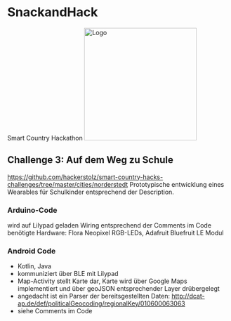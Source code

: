 # SnackandHack
Smart Country Hackathon
<img src="https://github.com/RikeOne/Norderstedt/blob/master/lutze%20logo.png" width="256" height="256" title="Logo">

## Challenge 3: Auf dem Weg zu Schule

https://github.com/hackerstolz/smart-country-hacks-challenges/tree/master/cities/norderstedt
Prototypische entwicklung eines Wearables für Schulkinder entsprechend der Description.

### Arduino-Code
wird auf Lilypad geladen
Wiring entsprechend der Comments im Code
benötigte Hardware: Flora Neopixel RGB-LEDs, Adafruit Bluefruit LE Modul

### Android Code
- Kotlin, Java
- kommuniziert über BLE mit Lilypad
- Map-Activity stellt Karte dar, Karte wird über Google Maps implementiert und über geoJSON entsprechender Layer drübergelegt
- angedacht ist ein Parser der bereitsgestellten Daten: http://dcat-ap.de/def/politicalGeocoding/regionalKey/010600063063
- siehe Comments im Code
